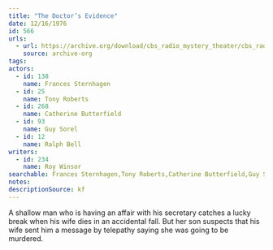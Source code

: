 ```yaml
---
title: "The Doctor’s Evidence"
date: 12/16/1976
id: 566
urls: 
  - url: https://archive.org/download/cbs_radio_mystery_theater/cbs_radio_mystery_theater-0551-0600.zip/cbs_radio_mystery_theater-0551-0600%2Fcbsrmt_0566_doctors_evidence.mp3
    source: archive-org
tags: 
actors:  
  - id: 138
    name: Frances Sternhagen  
  - id: 25
    name: Tony Roberts  
  - id: 268
    name: Catherine Butterfield  
  - id: 93
    name: Guy Sorel  
  - id: 12
    name: Ralph Bell
writers:  
  - id: 234
    name: Roy Winsor
searchable: Frances Sternhagen,Tony Roberts,Catherine Butterfield,Guy Sorel,Ralph Bell Roy Winsor
notes: 
descriptionSource: kf
---
```

A shallow man who is having an affair with his secretary catches a lucky break when his wife dies in an accidental fall. But her son suspects that his wife sent him a message by telepathy saying she was going to be murdered.
